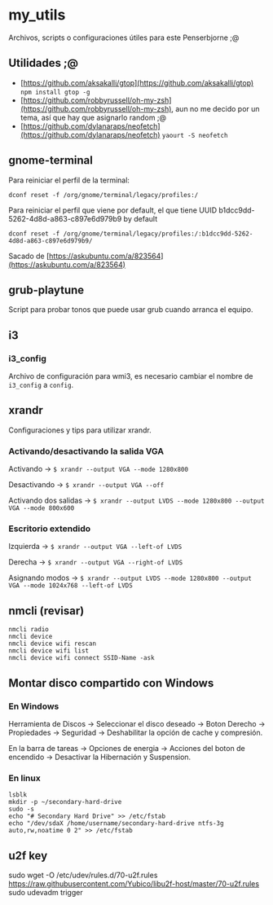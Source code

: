 # my_utils

Archivos, scripts o configuraciones útiles para este Penserbjorne ;@

## Utilidades ;@

- [https://github.com/aksakalli/gtop](https://github.com/aksakalli/gtop) ```npm install gtop -g```
- [https://github.com/robbyrussell/oh-my-zsh](https://github.com/robbyrussell/oh-my-zsh), aun no me decido por un tema, así que hay que asignarlo random ;@
- [https://github.com/dylanaraps/neofetch](https://github.com/dylanaraps/neofetch) ```yaourt -S neofetch```

## gnome-terminal

Para reiniciar el perfil de la terminal:

```dconf reset -f /org/gnome/terminal/legacy/profiles:/```

Para reiniciar el perfil que viene por default, el que tiene UUID b1dcc9dd-5262-4d8d-a863-c897e6d979b9 by default

```dconf reset -f /org/gnome/terminal/legacy/profiles:/:b1dcc9dd-5262-4d8d-a863-c897e6d979b9/```

Sacado de [https://askubuntu.com/a/823564](https://askubuntu.com/a/823564)

## grub-playtune

Script para probar tonos que puede usar grub cuando arranca el equipo.

## i3

### i3_config

Archivo de configuración para wmi3, es necesario cambiar el nombre de ```i3_config``` a ```config```.

## xrandr

Configuraciones y tips para utilizar xrandr.

### Activando/desactivando la salida VGA

Activando -> ```$ xrandr --output VGA --mode 1280x800```

Desactivando -> ```$ xrandr --output VGA --off```

Activando dos salidas -> ```$ xrandr --output LVDS --mode 1280x800 --output VGA --mode 800x600```

### Escritorio extendido

Izquierda -> ```$ xrandr --output VGA --left-of LVDS```

Derecha -> ```$ xrandr --output VGA --right-of LVDS```

Asignando modos -> ```$ xrandr --output LVDS --mode 1280x800 --output VGA --mode 1024x768 --left-of LVDS```

## nmcli (revisar)

```
nmcli radio
nmcli device
nmcli device wifi rescan
nmcli device wifi list
nmcli device wifi connect SSID-Name -ask
```

## Montar disco compartido con Windows

### En Windows

Herramienta de Discos -> Seleccionar el disco deseado -> Boton Derecho -> Propiedades -> Seguridad -> Deshabilitar la opción de cache y compresión.

En la barra de tareas -> Opciones de energia -> Acciones del boton de encendido -> Desactivar la Hibernación y Suspension.

### En linux

```
lsblk
mkdir -p ~/secondary-hard-drive
sudo -s
echo "# Secondary Hard Drive" >> /etc/fstab
echo "/dev/sdaX /home/username/secondary-hard-drive ntfs-3g auto,rw,noatime 0 2" >> /etc/fstab
```
## u2f key
sudo wget -O /etc/udev/rules.d/70-u2f.rules https://raw.githubusercontent.com/Yubico/libu2f-host/master/70-u2f.rules
sudo udevadm trigger
